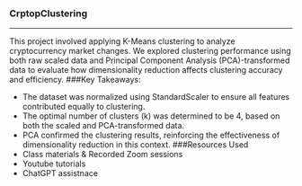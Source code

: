 ### CrptopClustering 
-----------------------------
This project involved applying K-Means clustering to analyze cryptocurrency market changes. We explored clustering performance using both raw scaled data and Principal Component Analysis (PCA)-transformed data to evaluate how dimensionality reduction affects clustering accuracy and efficiency.
###Key Takeaways:
* The dataset was normalized using StandardScaler to ensure all features contributed equally to clustering.
* The optimal number of clusters (k) was determined to be 4, based on both the scaled and PCA-transformed data.
* PCA confirmed the clustering results, reinforcing the effectiveness of dimensionality reduction in this context.
###Resources Used
* Class materials & Recorded Zoom sessions
* Youtube tutorials
* ChatGPT assistnace
